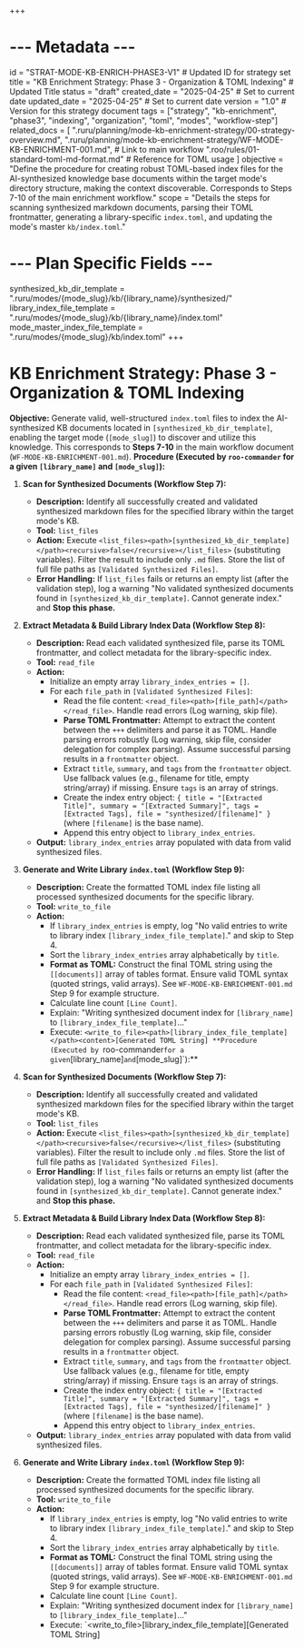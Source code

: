 +++
# --- Metadata ---
id = "STRAT-MODE-KB-ENRICH-PHASE3-V1" # Updated ID for strategy set
title = "KB Enrichment Strategy: Phase 3 - Organization & TOML Indexing" # Updated Title
status = "draft"
created_date = "2025-04-25" # Set to current date
updated_date = "2025-04-25" # Set to current date
version = "1.0" # Version for this strategy document
tags = ["strategy", "kb-enrichment", "phase3", "indexing", "organization", "toml", "modes", "workflow-step"]
related_docs = [
    ".ruru/planning/mode-kb-enrichment-strategy/00-strategy-overview.md",
    ".ruru/planning/mode-kb-enrichment-strategy/WF-MODE-KB-ENRICHMENT-001.md", # Link to main workflow
    ".roo/rules/01-standard-toml-md-format.md" # Reference for TOML usage
]
objective = "Define the procedure for creating robust TOML-based index files for the AI-synthesized knowledge base documents within the target mode's directory structure, making the context discoverable. Corresponds to Steps 7-10 of the main enrichment workflow."
scope = "Details the steps for scanning synthesized markdown documents, parsing their TOML frontmatter, generating a library-specific `index.toml`, and updating the mode's master `kb/index.toml`."
# --- Plan Specific Fields ---
synthesized_kb_dir_template = ".ruru/modes/{mode_slug}/kb/{library_name}/synthesized/"
library_index_file_template = ".ruru/modes/{mode_slug}/kb/{library_name}/index.toml"
mode_master_index_file_template = ".ruru/modes/{mode_slug}/kb/index.toml"
+++

# KB Enrichment Strategy: Phase 3 - Organization & TOML Indexing

**Objective:** Generate valid, well-structured `index.toml` files to index the AI-synthesized KB documents located in `[synthesized_kb_dir_template]`, enabling the target mode (`[mode_slug]`) to discover and utilize this knowledge. This corresponds to **Steps 7-10** in the main workflow document (`WF-MODE-KB-ENRICHMENT-001.md`).
**Procedure (Executed by `roo-commander` for a given `[library_name]` and `[mode_slug]`):**

1.  **Scan for Synthesized Documents (Workflow Step 7):**
    *   **Description:** Identify all successfully created and validated synthesized markdown files for the specified library within the target mode's KB.
    *   **Tool:** `list_files`
    *   **Action:** Execute `<list_files><path>[synthesized_kb_dir_template]</path><recursive>false</recursive></list_files>` (substituting variables). Filter the result to include only `.md` files. Store the list of full file paths as `[Validated Synthesized Files]`.
    *   **Error Handling:** If `list_files` fails or returns an empty list (after the validation step), log a warning "No validated synthesized documents found in `[synthesized_kb_dir_template]`. Cannot generate index." and **Stop this phase.**

2.  **Extract Metadata & Build Library Index Data (Workflow Step 8):**
    *   **Description:** Read each validated synthesized file, parse its TOML frontmatter, and collect metadata for the library-specific index.
    *   **Tool:** `read_file`
    *   **Action:**
        *   Initialize an empty array `library_index_entries = []`.
        *   For each `file_path` in `[Validated Synthesized Files]`:
            *   Read the file content: `<read_file><path>[file_path]</path></read_file>`. Handle read errors (Log warning, skip file).
            *   **Parse TOML Frontmatter:** Attempt to extract the content between the `+++` delimiters and parse it as TOML. Handle parsing errors robustly (Log warning, skip file, consider delegation for complex parsing). Assume successful parsing results in a `frontmatter` object.
            *   Extract `title`, `summary`, and `tags` from the `frontmatter` object. Use fallback values (e.g., filename for title, empty string/array) if missing. Ensure `tags` is an array of strings.
            *   Create the index entry object: `{ title = "[Extracted Title]", summary = "[Extracted Summary]", tags = [Extracted Tags], file = "synthesized/[filename]" }` (where `[filename]` is the base name).
            *   Append this entry object to `library_index_entries`.
    *   **Output:** `library_index_entries` array populated with data from valid synthesized files.

3.  **Generate and Write Library `index.toml` (Workflow Step 9):**
    *   **Description:** Create the formatted TOML index file listing all processed synthesized documents for the specific library.
    *   **Tool:** `write_to_file`
    *   **Action:**
        *   If `library_index_entries` is empty, log "No valid entries to write to library index `[library_index_file_template]`." and skip to Step 4.
        *   Sort the `library_index_entries` array alphabetically by `title`.
        *   **Format as TOML:** Construct the final TOML string using the `[[documents]]` array of tables format. Ensure valid TOML syntax (quoted strings, valid arrays). See `WF-MODE-KB-ENRICHMENT-001.md` Step 9 for example structure.
        *   Calculate line count `[Line Count]`.
        *   Explain: "Writing synthesized document index for `[library_name]` to `[library_index_file_template]`..."
        *   Execute: `<write_to_file><path>[library_index_file_template]</path><content>[Generated TOML String]
**Procedure (Executed by `roo-commander` for a given `[library_name]` and `[mode_slug]`):**

1.  **Scan for Synthesized Documents (Workflow Step 7):**
    *   **Description:** Identify all successfully created and validated synthesized markdown files for the specified library within the target mode's KB.
    *   **Tool:** `list_files`
    *   **Action:** Execute `<list_files><path>[synthesized_kb_dir_template]</path><recursive>false</recursive></list_files>` (substituting variables). Filter the result to include only `.md` files. Store the list of full file paths as `[Validated Synthesized Files]`.
    *   **Error Handling:** If `list_files` fails or returns an empty list (after the validation step), log a warning "No validated synthesized documents found in `[synthesized_kb_dir_template]`. Cannot generate index." and **Stop this phase.**

2.  **Extract Metadata & Build Library Index Data (Workflow Step 8):**
    *   **Description:** Read each validated synthesized file, parse its TOML frontmatter, and collect metadata for the library-specific index.
    *   **Tool:** `read_file`
    *   **Action:**
        *   Initialize an empty array `library_index_entries = []`.
        *   For each `file_path` in `[Validated Synthesized Files]`:
            *   Read the file content: `<read_file><path>[file_path]</path></read_file>`. Handle read errors (Log warning, skip file).
            *   **Parse TOML Frontmatter:** Attempt to extract the content between the `+++` delimiters and parse it as TOML. Handle parsing errors robustly (Log warning, skip file, consider delegation for complex parsing). Assume successful parsing results in a `frontmatter` object.
            *   Extract `title`, `summary`, and `tags` from the `frontmatter` object. Use fallback values (e.g., filename for title, empty string/array) if missing. Ensure `tags` is an array of strings.
            *   Create the index entry object: `{ title = "[Extracted Title]", summary = "[Extracted Summary]", tags = [Extracted Tags], file = "synthesized/[filename]" }` (where `[filename]` is the base name).
            *   Append this entry object to `library_index_entries`.
    *   **Output:** `library_index_entries` array populated with data from valid synthesized files.

3.  **Generate and Write Library `index.toml` (Workflow Step 9):**
    *   **Description:** Create the formatted TOML index file listing all processed synthesized documents for the specific library.
    *   **Tool:** `write_to_file`
    *   **Action:**
        *   If `library_index_entries` is empty, log "No valid entries to write to library index `[library_index_file_template]`." and skip to Step 4.
        *   Sort the `library_index_entries` array alphabetically by `title`.
        *   **Format as TOML:** Construct the final TOML string using the `[[documents]]` array of tables format. Ensure valid TOML syntax (quoted strings, valid arrays). See `WF-MODE-KB-ENRICHMENT-001.md` Step 9 for example structure.
        *   Calculate line count `[Line Count]`.
        *   Explain: "Writing synthesized document index for `[library_name]` to `[library_index_file_template]`..."
        *   Execute: `<write_to_file><path>[library_index_file_template]</path><content>[Generated TOML String]
